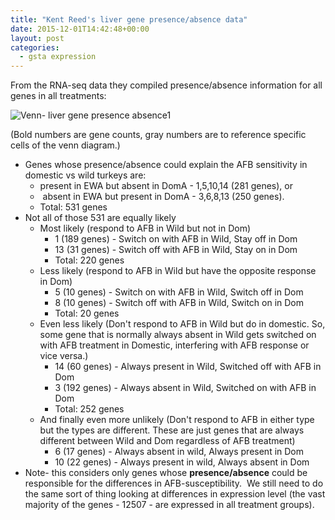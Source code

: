 ```yaml
---
title: "Kent Reed's liver gene presence/absence data"
date: 2015-12-01T14:42:48+00:00
layout: post
categories:
  - gsta expression
---
```

From the RNA-seq data they compiled presence/absence information for all genes in all treatments:

![ Venn- liver gene presence absence1 ]( {{site.image_path}}wp-content/uploads/2015/12/Venn-liver_gene_presence-absence1.png )

(Bold numbers are gene counts, gray numbers are to reference specific cells of the venn diagram.)

  * Genes whose presence/absence could explain the AFB sensitivity in domestic vs wild turkeys are:
      * present in EWA but absent in DomA - 1,5,10,14 (281 genes), or
      *  absent in EWA but present in DomA - 3,6,8,13 (250 genes).
      * Total: 531 genes
  * Not all of those 531 are equally likely
      * Most likely (respond to AFB in Wild but not in Dom)
          * 1 (189 genes) - Switch on with AFB in Wild, Stay off in Dom
          * 13 (31 genes) - Switch off with AFB in Wild, Stay on in Dom
          * Total: 220 genes
      * Less likely (respond to AFB in Wild but have the opposite response in Dom)
          * 5 (10 genes) - Switch on with AFB in Wild, Switch off in Dom
          * 8 (10 genes) - Switch off with AFB in Wild, Switch on in Dom
          * Total: 20 genes
      * Even less likely (Don't respond to AFB in Wild but do in domestic. So, some gene that is normally always absent in Wild gets switched on with AFB treatment in Domestic, interfering with AFB response or vice versa.)
          * 14 (60 genes) - Always present in Wild, Switched off with AFB in Dom
          * 3 (192 genes) - Always absent in Wild, Switched on with AFB in Dom
          * Total: 252 genes
      * And finally even more unlikely (Don't respond to AFB in either type but the types are different. These are just genes that are always different between Wild and Dom regardless of AFB treatment)
          * 6 (17 genes) - Always absent in wild, Always present in Dom
          * 10 (22 genes) - Always present in wild, Always absent in Dom
  * Note- this considers only genes whose **presence/absence** could be responsible for the differences in AFB-susceptibility.  We still need to do the same sort of thing looking at differences in expression level (the vast majority of the genes - 12507 - are expressed in all treatment groups).
